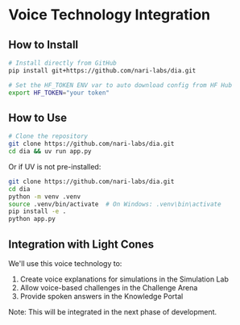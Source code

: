 # Voice Technology Integration

## How to Install

```bash
# Install directly from GitHub
pip install git+https://github.com/nari-labs/dia.git

# Set the HF_TOKEN ENV var to auto download config from HF Hub
export HF_TOKEN="your token"
```

## How to Use

```bash
# Clone the repository
git clone https://github.com/nari-labs/dia.git
cd dia && uv run app.py
```

Or if UV is not pre-installed:

```bash
git clone https://github.com/nari-labs/dia.git
cd dia
python -m venv .venv
source .venv/bin/activate  # On Windows: .venv\bin\activate
pip install -e .
python app.py
```

## Integration with Light Cones

We'll use this voice technology to:
1. Create voice explanations for simulations in the Simulation Lab
2. Allow voice-based challenges in the Challenge Arena
3. Provide spoken answers in the Knowledge Portal

Note: This will be integrated in the next phase of development.
